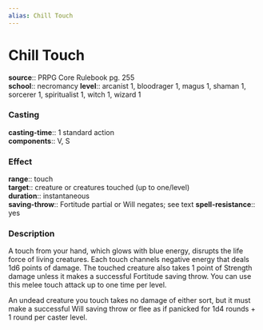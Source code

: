 ```yaml
---
alias: Chill Touch
---
```


# Chill Touch 

**source**:: PRPG Core Rulebook pg. 255  
**school**:: necromancy
**level**:: arcanist 1, bloodrager 1, magus 1, shaman 1, sorcerer 1, spiritualist 1, witch 1, wizard 1

### Casting 

**casting-time**:: 1 standard action  
**components**:: V, S

### Effect 

**range**:: touch  
**target**:: creature or creatures touched (up to one/level)  
**duration**:: instantaneous  
**saving-throw**:: Fortitude partial or Will negates; see text
**spell-resistance**:: yes

### Description 

A touch from your hand, which glows with blue energy, disrupts the life force of living creatures. Each touch channels negative energy that deals 1d6 points of damage. The touched creature also takes 1 point of Strength damage unless it makes a successful Fortitude saving throw. You can use this melee touch attack up to one time per level.  
  
An undead creature you touch takes no damage of either sort, but it must make a successful Will saving throw or flee as if panicked for 1d4 rounds + 1 round per caster level.
